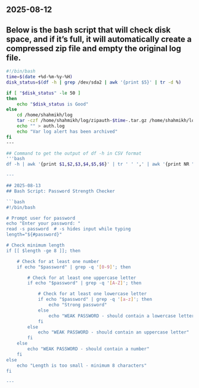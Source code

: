 ## 2025-08-12

## Below is the bash script that will check disk space, and if it’s full, it will automatically create a compressed zip file and empty the original log file.

```bash
#!/bin/bash
time=$(date +%d-%m-%y-%H)
disk_status=$(df -h | grep /dev/sda2 | awk '{print $5}' | tr -d %)

if [ "$disk_status" -le 50 ]
then
    echo "$disk_status is Good"
else
    cd /home/shahmikh/log
    tar -czf /home/shahmikh/log/zipauth-$time-.tar.gz /home/shahmikh/log/auth.log
    echo "" > auth.log
    echo "Var log alert has been archived"
fi
---

## Command to get the output of df -h in CSV format
'''bash
df -h | awk '{print $1,$2,$3,$4,$5,$6}' | tr ' ' ',' | awk '{print NR ","$0}'

---

## 2025-08-13
## Bash Script: Password Strength Checker

```bash
#!/bin/bash

# Prompt user for password
echo "Enter your password: "
read -s password  # -s hides input while typing
length="${#password}"

# Check minimum length
if [[ $length -ge 8 ]]; then

    # Check for at least one number
    if echo "$password" | grep -q '[0-9]'; then

        # Check for at least one uppercase letter
        if echo "$password" | grep -q '[A-Z]'; then

            # Check for at least one lowercase letter
            if echo "$password" | grep -q '[a-z]'; then
                echo "Strong password"
            else
                echo "WEAK PASSWORD - should contain a lowercase letter"
            fi
        else
            echo "WEAK PASSWORD - should contain an uppercase letter"
        fi
    else
        echo "WEAK PASSWORD - should contain a number"
    fi
else
    echo "Length is too small - minimum 8 characters"
fi

---
